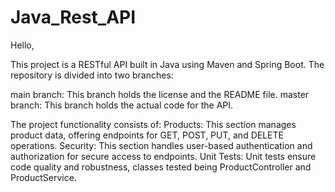 # Java_Rest_API

Hello,

This project is a RESTful API built in Java using Maven and Spring Boot. The repository is divided into two branches:

main branch: This branch holds the license and the README file.
master branch: This branch holds the actual code for the API.


The project functionality consists of:
Products: This section manages product data, offering endpoints for GET, POST, PUT, and DELETE operations.
Security: This section handles user-based authentication and authorization for secure access to endpoints.
Unit Tests: Unit tests ensure code quality and robustness, classes tested being ProductController and ProductService.
